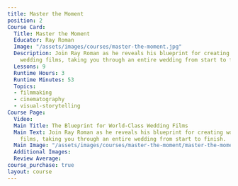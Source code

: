 ```yaml
---
title: Master the Moment
position: 2
Course Card:
  Title: Master the Moment
  Educator: Ray Roman
  Image: "/assets/images/courses/master-the-moment.jpg"
  Description: Join Ray Roman as he reveals his blueprint for creating world-class
    wedding films, taking you through an entire wedding from start to finish.
  Lessons: 9
  Runtime Hours: 3
  Runtime Minutes: 53
  Topics:
  - filmmaking
  - cinematography
  - visual-storytelling
Course Page:
  Video: 
  Main Title: The Blueprint for World-Class Wedding Films
  Main Text: Join Ray Roman as he reveals his blueprint for creating world-class wedding
    films, taking you through an entire wedding from start to finish.
  Main Image: "/assets/images/courses/master-the-moment/master-the-moment-main.jpg"
  Additional Images: 
  Review Average: 
course_purchase: true
layout: course
---
```


